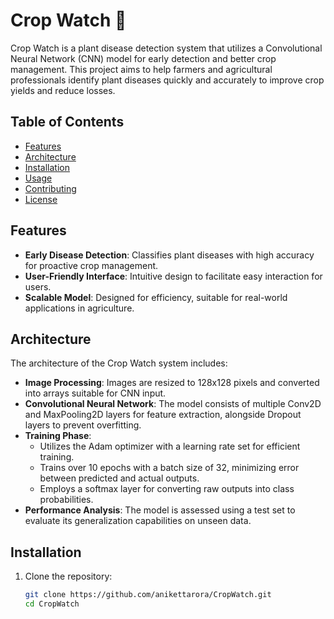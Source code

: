 # Crop Watch 🌱

Crop Watch is a plant disease detection system that utilizes a Convolutional Neural Network (CNN) model for early detection and better crop management. This project aims to help farmers and agricultural professionals identify plant diseases quickly and accurately to improve crop yields and reduce losses.

## Table of Contents
- [Features](#features)
- [Architecture](#architecture)
- [Installation](#installation)
- [Usage](#usage)
- [Contributing](#contributing)
- [License](#license)

## Features
- **Early Disease Detection**: Classifies plant diseases with high accuracy for proactive crop management.
- **User-Friendly Interface**: Intuitive design to facilitate easy interaction for users.
- **Scalable Model**: Designed for efficiency, suitable for real-world applications in agriculture.

## Architecture
The architecture of the Crop Watch system includes:

- **Image Processing**: Images are resized to 128x128 pixels and converted into arrays suitable for CNN input.
- **Convolutional Neural Network**: The model consists of multiple Conv2D and MaxPooling2D layers for feature extraction, alongside Dropout layers to prevent overfitting.
- **Training Phase**: 
  - Utilizes the Adam optimizer with a learning rate set for efficient training.
  - Trains over 10 epochs with a batch size of 32, minimizing error between predicted and actual outputs.
  - Employs a softmax layer for converting raw outputs into class probabilities.
- **Performance Analysis**: The model is assessed using a test set to evaluate its generalization capabilities on unseen data.

## Installation
1. Clone the repository:
   ```bash
   git clone https://github.com/anikettarora/CropWatch.git
   cd CropWatch

